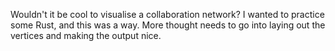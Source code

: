 Wouldn't it be cool to visualise a collaboration network? I wanted to practice some Rust, and this was a way. More thought needs to go into laying out the vertices and making the output nice.
